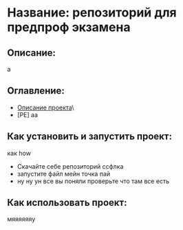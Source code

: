 # Название: репозиторий для предпроф экзамена
## Описание:
а
## Оглавление:
- [Описание проекта](#Описание)\
- [PE]
аа
## Как установить и запустить проект:
как how
- Скачайте себе репозиторий ссфлка
- запустите файл мейн точка пай
- ну ну ун все вы поняли проверьте что там все есть
## Как использовать проект:
мяяяяяяу
